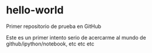 # hello-world
Primer repositorio de prueba en GitHub

Este es un primer intento serio de acercarme al mundo de github/ipython/notebook, etc etc etc
